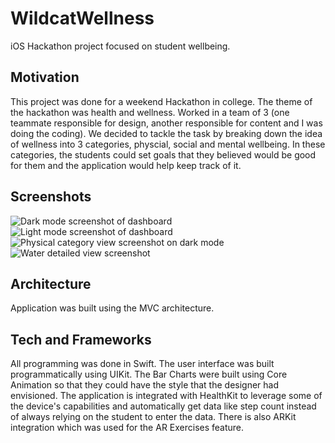 # WildcatWellness
iOS Hackathon project focused on student wellbeing.

## Motivation

This project was done for a weekend Hackathon in college. The theme of the hackathon was health and wellness. Worked in a team of 3 (one teammate responsible for design, another responsible for content and I was doing the coding). We decided to tackle the task by breaking down the idea of wellness into 3 categories, physcial, social and mental wellbeing. In these categories, the students could set goals that they believed would be good for them and the application would help keep track of it. 

## Screenshots

![Dark mode screenshot of dashboard](Screenshots/darkModeDashboard.png)
![Light mode screenshot of dashboard](Screenshots/lightModeDashboard.png)
![Physical category view screenshot on dark mode](Screenshots/IMG_7275.PNG)
![Water detailed view screenshot](Screenshots/IMG_7276.PNG)


## Architecture

Application was built using the MVC architecture.

## Tech and Frameworks

All programming was done in Swift. The user interface was built programmatically using UIKit. The Bar Charts were built using Core Animation so that they could have the style that the designer had envisioned. The application is integrated with HealthKit to leverage some of the device's capabilities and automatically get data like step count instead of always relying on the student to enter the data. There is also ARKit integration which was used for the AR Exercises feature.
